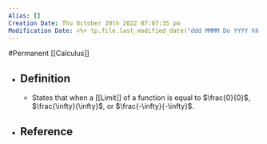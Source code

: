 ```yaml
---
Alias: []
Creation Date: Thu October 20th 2022 07:07:35 pm 
Modification Date: <%+ tp.file.last_modified_date("ddd MMMM Do YYYY hh:mm:ss a") %>
---
```

#Permanent [[Calculus]]

- ## Definition
	- States that when a [[Limit]] of a function is equal to $\frac{0}{0}$, $\frac{\infty}{\infty}$, or $\frac{-\infty}{-\infty}$.
- ## Reference